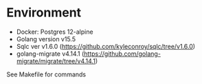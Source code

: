 # Environment
- Docker: Postgres 12-alpine 
- Golang version v15.5
- Sqlc ver v1.6.0 (https://github.com/kyleconroy/sqlc/tree/v1.6.0)
- golang-migrate v4.14.1 (https://github.com/golang-migrate/migrate/tree/v4.14.1)

See Makefile for commands
